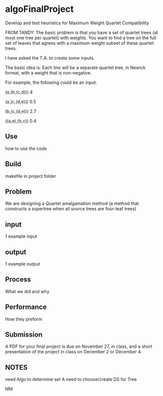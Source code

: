 algoFinalProject
================
Develop and test heuristics for Maximum Weight Quartet Compatibility

FROM TANDY:
The basic problem is that you have a set of quartet trees (at most one tree per quartet) with weights. You want to find a tree on the full set of leaves that agrees with a maximum weight subset of these quartet trees.


I have asked the T.A. to create some inputs.

The basic idea is:
Each line will be a separate quartet tree, in Newick format, with a weight that is non-negative.

For example, the following could be an input:

(a,(b,(c,d))) 4

(a,(c,(d,e))) 0.5

(b,(c,(d,e))) 2.7

((a,e),(b,c)) 0.4



Use
---
how to use the code

Build
-----
makefile in project folder

Problem
-------
We are designing a Quartet amalgamation method (a method that constructs a supertree when all source trees are four-leaf trees)

input
-----
1 example input

output
------
1 example output

Process
-------
What we did and why

Performance
-----------
How they preform

Submission
----------
A PDF for your final project is due on November 27, in class, and a short presentation of the project in class on December 2 or December 4.

NOTES
-----
need Algo to determine set A
need to choose/create DS for Tree

NNI